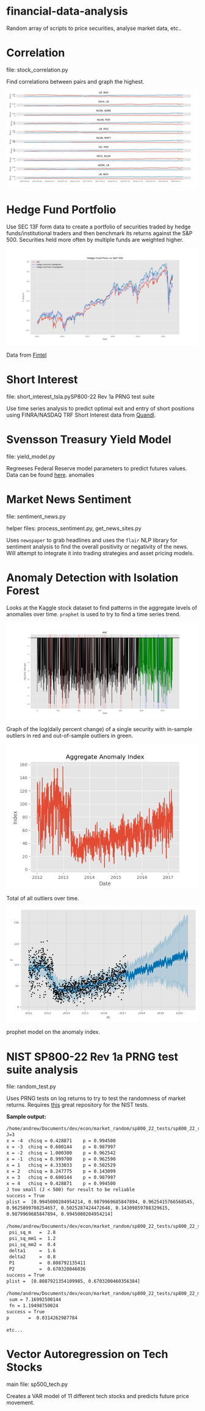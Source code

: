 # financial-data-analysis
Random array of scripts to price securities, analyse market data, etc..

# Correlation
file: stock_correlation.py

Find correlations between pairs and graph the highest.

![](https://github.com/andrew-impell/financial-data-analysis/blob/master/correlations.png)

# Hedge Fund Portfolio

Use SEC 13F form data to create a portfolio of securities traded by hedge funds/institutional traders and then benchmark its returns against the S&P 500. Securities held more often by multiple funds are weighted higher.

![](https://github.com/andrew-impell/financial-data-analysis/blob/master/hedge_fund_picks.png)

Data from [Fintel](https://fintel.io)

# Short Interest
file: short_interest_tsla.pySP800-22 Rev 1a PRNG test suite

Use time series analysis to predict optimal exit and entry of short positions using FINRA/NASDAQ TRF Short Interest data from [Quandl](https://quandl.com).

# Svensson Treasury Yield Model
file: yield_model.py

Regreeses Federal Reserve model parameters to predict futures values. Data can be found [here](https://www.federalreserve.gov/data/nominal-yield-curve.htm).
anomalies
# Market News Sentiment
file: sentiment_news.py

helper files: process_sentiment.py, get_news_sites.py


Uses `newspaper` to grab headlines and uses the `flair` NLP library for sentiment analysis to find the overall positivity or negativity of the news. Will attempt to integrate it into trading strategies and asset pricing models.

# Anomaly Detection with Isolation Forest

Looks at the Kaggle stock dataset to find patterns in the aggregate levels of anomalies over time. `prophet` is used to try to find a time series trend.

![](https://github.com/andrew-impell/financial-data-analysis/blob/master/anom.png)
 <p>Graph of the log(daily percent change) of a single security with in-sample outliers in red and out-of-sample outliers in green.</p>

![](https://github.com/andrew-impell/financial-data-analysis/blob/master/index2.png)
<p>Total of all outliers over time.</p>

![](https://github.com/andrew-impell/financial-data-analysis/blob/master/prophet2.png)

 <p> prophet model on the anomaly index.</p>
 
 # NIST SP800-22 Rev 1a PRNG test suite analysis
 file: random_test.py
 
 
 Uses PRNG tests on log returns to try to test the randomness of market returns.
 Requires [this](https://github.com/dj-on-github/sp800_22_tests) great repository for the NIST tests.
 
 <b>Sample output:</b>
 
 ```
 /home/andrew/Documents/dev/econ/market_random/sp800_22_tests/sp800_22_random_excursion_test.py
J=3
x = -4	chisq = 0.428871	p = 0.994500 
x = -3	chisq = 0.600144	p = 0.987997 
x = -2	chisq = 1.000300	p = 0.962542 
x = -1	chisq = 0.999700	p = 0.962590 
x = 1	chisq = 4.333033	p = 0.502529 
x = 2	chisq = 8.247775	p = 0.143099 
x = 3	chisq = 0.600144	p = 0.987997 
x = 4	chisq = 0.428871	p = 0.994500 
J too small (J < 500) for result to be reliable
success = True
plist =  [0.9945000204954214, 0.9879969685847894, 0.9625415766568545, 0.9625899708254657, 0.5025287424472648, 0.14309859788329615, 0.9879969685847894, 0.9945000204954214]

/home/andrew/Documents/dev/econ/market_random/sp800_22_tests/sp800_22_serial_test.py
  psi_sq_m   =  2.8
  psi_sq_mm1 =  1.2
  psi_sq_mm2 =  0.4
  delta1     =  1.6
  delta2     =  0.8
  P1         =  0.808792135411
  P2         =  0.670320046036
success = True
plist =  [0.8087921354109985, 0.6703200460356384]

/home/andrew/Documents/dev/econ/market_random/sp800_22_tests/sp800_22_maurers_universal_test.py
  sum = 7.16992500144
  fn = 1.19498750024
success = True
p       =  0.0314262987784

etc...

 ```

# Vector Autoregression on Tech Stocks

main file: sp500_tech.py

Creates a VAR model of 11 different tech stocks and predicts future price movement.
